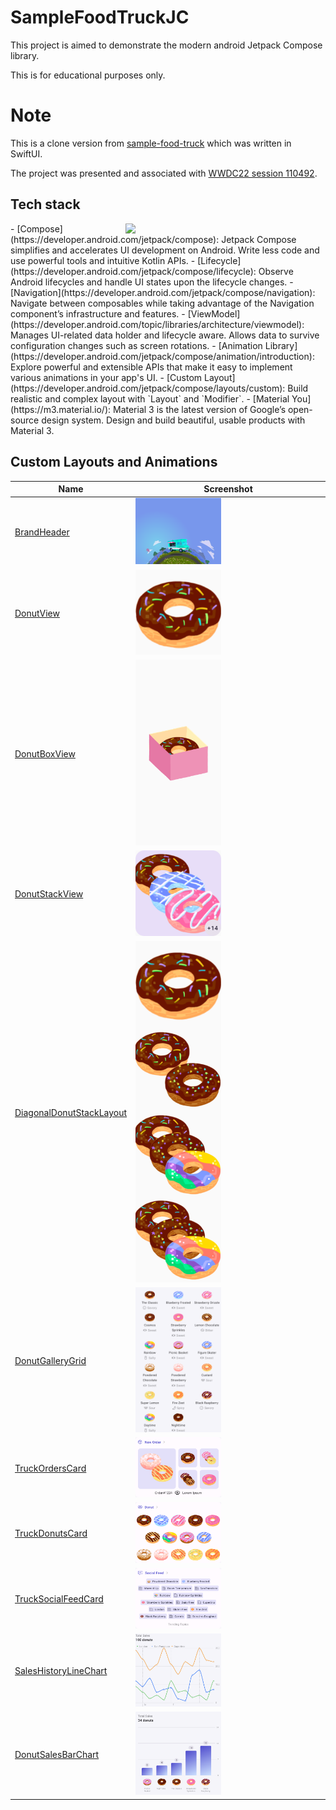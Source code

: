 # SampleFoodTruckJC
This project is aimed to demonstrate the modern android Jetpack Compose library.

This is for educational purposes only.

# Note

This is a clone version from [sample-food-truck](https://github.com/apple/sample-food-truck) which was written in SwiftUI.

The project was presented and associated with [WWDC22 session 110492](https://developer.apple.com/videos/wwdc2022).

## Tech stack

<img src="/previews/food-truck.gif" align="right" width="320"/>
- [Compose](https://developer.android.com/jetpack/compose): Jetpack Compose simplifies and accelerates UI development on Android. Write less code and use powerful tools and intuitive Kotlin APIs.
- [Lifecycle](https://developer.android.com/jetpack/compose/lifecycle): Observe Android lifecycles and handle UI states upon the lifecycle changes.
- [Navigation](https://developer.android.com/jetpack/compose/navigation): Navigate between composables while taking advantage of the Navigation component’s infrastructure and features.
- [ViewModel](https://developer.android.com/topic/libraries/architecture/viewmodel): Manages UI-related data holder and lifecycle aware. Allows data to survive configuration changes such as screen rotations.
- [Animation Library](https://developer.android.com/jetpack/compose/animation/introduction): Explore  powerful and extensible APIs that make it easy to implement various animations in your app's UI.
- [Custom Layout](https://developer.android.com/jetpack/compose/layouts/custom): Build realistic and complex layout with `Layout` and `Modifier`.
- [Material You](https://m3.material.io/): Material 3 is the latest version of Google’s open-source design system. Design and build beautiful, usable products with Material 3.



## Custom Layouts and Animations

| Name                                                                                                                                                                                | Screenshot                                                        |
|-------------------------------------------------------------------------------------------------------------------------------------------------------------------------------------|-------------------------------------------------------------------|
| [BrandHeader](https://github.com/phatnhse/SampleFoodTruckJC/blob/main/app/src/main/java/com/phatnhse/sample_food_truck_jc/foodtruck/brand/BrandHeader.kt)                           | <img src="/previews/brand-header.png" width="46%">                |
| [DonutView](https://github.com/phatnhse/SampleFoodTruckJC/blob/main/app/src/main/java/com/phatnhse/sample_food_truck_jc/foodtruck/donut/DonutView.kt)                               | <img src="/previews/donut-view.png" width="46%">                  |
| [DonutBoxView](https://github.com/phatnhse/SampleFoodTruckJC/blob/main/app/src/main/java/com/phatnhse/sample_food_truck_jc/foodtruck/donut/DonutBoxView.kt)                         | <img src="/previews/donut-box-view.png" width="46%">              |
| [DonutStackView](https://github.com/phatnhse/SampleFoodTruckJC/blob/main/app/src/main/java/com/phatnhse/sample_food_truck_jc/foodtruck/donut/DonutStackView.kt)                     | <img src="/previews/donut-stack-view.png" width="46%">            |
| [DiagonalDonutStackLayout](https://github.com/phatnhse/SampleFoodTruckJC/blob/main/app/src/main/java/com/phatnhse/sample_food_truck_jc/foodtruck/donut/DiagonalDonutStackLayout.kt) | <img src="/previews/diagonal-donut-stack-layout.png" width="46%"> |
| [DonutGalleryGrid](https://github.com/phatnhse/SampleFoodTruckJC/blob/main/app/src/main/java/com/phatnhse/sample_food_truck_jc/donut/DonutGalleryGrid.kt)                           | <img src="/previews/donut-gallery.png" width="46%">               |
| [TruckOrdersCard](https://github.com/phatnhse/SampleFoodTruckJC/blob/main/app/src/main/java/com/phatnhse/sample_food_truck_jc/truck/cards/TruckOrdersCard.kt)                       | <img src="/previews/truck-orders-card.png" width="46%">           |
| [TruckDonutsCard](https://github.com/phatnhse/SampleFoodTruckJC/blob/main/app/src/main/java/com/phatnhse/sample_food_truck_jc/truck/cards/TruckDonutsCard.kt)                       | <img src="/previews/truck-donuts-card.png" width="46%">           |
| [TruckSocialFeedCard](https://github.com/phatnhse/SampleFoodTruckJC/blob/main/app/src/main/java/com/phatnhse/sample_food_truck_jc/truck/cards/TruckSocialFeedCard.kt)               | <img src="/previews/social-feed.png" width="46%">                 |
| [SalesHistoryLineChart](https://github.com/phatnhse/SampleFoodTruckJC/blob/main/app/src/main/java/com/phatnhse/sample_food_truck_jc/truck/SalesHistoryLineChart.kt)                 | <img src="/previews/line-chart.png" width="46%">                  |
| [DonutSalesBarChart](https://github.com/phatnhse/SampleFoodTruckJC/blob/main/app/src/main/java/com/phatnhse/sample_food_truck_jc/donut/DonutSalesBarChart.kt)                       | <img src="/previews/sales-bar-chart.png" width="46%">             |

